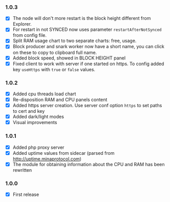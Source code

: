 ### 1.0.3
+ [x] The node will don't more restart is the block height different from Explorer.
+ [x] For restart in not SYNCED now uses parameter `restartAfterNotSynced` from config file.  
+ [x] Split RAM usage chart to two separate charts: free, usage.
+ [x] Block producer and snark worker now have a short name, you can click on these to copy to clipboard full name.
+ [x] Added block speed, showed in BLOCK HEIGHT panel
+ [x] Fixed client to work with server if one started on https. To config added key `useHttps` with `true` or `false` values.

### 1.0.2
+ [x] Added cpu threads load chart
+ [x] Re-disposition RAM and CPU panels content
+ [x] Added https server creation. Use server conf option `https` to set paths to cert and key
+ [x] Added dark/light modes
+ [x] Visual improvements

### 1.0.1
+ [x] Added php proxy server
+ [x] Added uptime values from sidecar (parsed from http://uptime.minaprotocol.com)
+ [x] The module for obtaining information about the CPU and RAM has been rewritten 

### 1.0.0
+ [x] First release